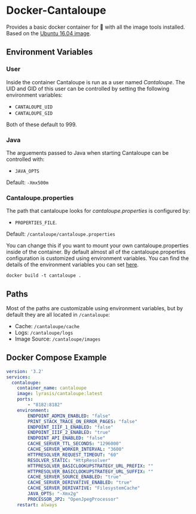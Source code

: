 # Docker-Cantaloupe

Provides a basic docker container for 🍈 with all the image tools installed. Based on the [Ubuntu 16.04 image](https://hub.docker.com/_/ubuntu/).

## Environment Variables

### User

Inside the container Cantaloupe is run as a user named *Cantaloupe*. The UID and GID of this user can be controlled by setting the following environment variables:

* `CANTALOUPE_UID`
* `CANTALOUPE_GID`

Both of these default to 999. 

### Java

The arguements passed to Java when starting Cantaloupe can be controlled with:

* `JAVA_OPTS`

Default: `-Xmx500m`

### Cantaloupe.properties

The path that cantaloupe looks for *cantaloupe.properties* is configured by: 

* `PROPERTIES_FILE`. 

Default: `/cantaloupe/cantaloupe.properties`

You can change this if you want to mount your own cantaloupe.properties inside of the container. By default almost all of the cantaloupe.properties configuration is customized using environment variables. You can find the details of the environment variables you can set [here](cantaloupe.properties).  

`docker build -t cantaloupe .`

## Paths

Most of the paths are customizable using environment variables, but by default they are all located in `/cantaloupe`:
* Cache: `/cantaloupe/cache`
* Logs: `/cantaloupe/logs`
* Image Source: `/cantaloupe/images`

## Docker Compose Example

```yaml
version: '3.2'
services:
  contaloupe:
    container_name: cantaloupe
    image: lyrasis/cantaloupe:latest
    ports:
        - "8182:8182"
    environment:
        ENDPOINT_ADMIN_ENABLED: "false"
        PRINT_STACK_TRACE_ON_ERROR_PAGES: "false"
        ENDPOINT_IIIF_1_ENABLED: "false"
        ENDPOINT_IIIF_2_ENABLED: "true"
        ENDPOINT_API_ENABLED: "false"
        CACHE_SERVER_TTL_SECONDS: "1296000"
        CACHE_SERVER_WORKER_INTERVAL: "3600"
        HTTPRESOLVER_REQUEST_TIMEOUT: "60"
        RESOLVER_STATIC: "HttpResolver"
        HTTPRESOLVER_BASICLOOKUPSTRATEGY_URL_PREFIX: ""
        HTTPRESOLVER_BASICLOOKUPSTRATEGY_URL_SUFFIX: ""
        CACHE_SERVER_SOURCE_ENABLED: "true"
        CACHE_SERVER_DERIVATIVE_ENABLED: "true"
        CACHE_SERVER_DERIVATIVE: "FilesystemCache"
        JAVA_OPTS: "-Xmx2g"
        PROCESSOR_JP2: "OpenJpegProcessor"
    restart: always
```
